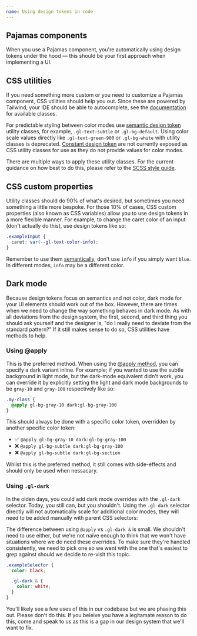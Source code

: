 ```yaml
---
name: Using design tokens in code
---
```


## Pajamas components

When you use a Pajamas component, you're automatically using design tokens under the hood — this should be your first approach when implementing a UI.

## CSS utilities

If you need something more custom or you need to customize a Pajamas component, CSS utilities should help you out. Since these are powered by Tailwind, your IDE should be able to autocomplete, see the [documentation](https://gitlab-org.gitlab.io/frontend/tailwind-documentation) for available classes.

For predictable styling between color modes use [semantic design token](/design-tokens#semantic-design-tokens) utility classes, for example, `.gl-text-subtle` or `.gl-bg-default`.
Using color scale values directly like `.gl-text-green-900` or `.gl-bg-white` with utility classes is deprecated. [Constant design token](/design-tokens#constant-design-tokens) are not currently exposed as CSS utility classes for use as they do not provide values for color modes.

There are multiple ways to apply these utility classes. For the current guidance on how best to do this, please refer to the [SCSS style guide](https://docs.gitlab.com/ee/development/fe_guide/style/scss.html#leveraging-tailwind-css-in-html-and-in-stylesheets).

## CSS custom properties

Utility classes should do 90% of what's desired, but sometimes you need something a little more bespoke. For those 10% of cases, CSS custom properties (also known as CSS variables) allow you to use design tokens in a more flexible manner. For example, to change the caret color of an input (don't actually do this), use design tokens like so:

```css
.exampleInput {
  caret: var(--gl-text-color-info);
}
```

Remember to use them [semantically](/design-tokens#semantic-design-tokens), don't use `info` if you simply want `blue`. In different modes, `info` may be a different color.

## Dark mode

Because design tokens focus on semantics and not color, dark mode for your UI elements should work out of the box. However, there are times when we need to change the way something behaves in dark mode. As with all deviations from the design system, the first, second, and third thing you should ask yourself and the designer is, "do I really need to deviate from the standard pattern?" If it still makes sense to do so, CSS utilities have methods to help.

### Using @apply

This is the preferred method.
When using the [@apply method](#css-apply), you can specify a dark variant inline.
For example; if you wanted to use the subtle background in light mode, but the dark-mode equivalent didn't work,
you can override it by explicitly setting the light and dark mode backgrounds to be `gray-10` and `gray-100` respectively like so:

```css
.my-class {
  @apply gl-bg-gray-10 dark:gl-bg-gray-100
}
```

This should always be done with a specific color token, overridden by another specific color token:

- ✅ `@apply gl-bg-gray-10 dark:gl-bg-gray-100`
- ❌ `@apply gl-bg-subtle dark:gl-bg-gray-100`
- ❌ `@apply gl-bg-subtle dark:gl-bg-section`

Whilst this is the preferred method, it still comes with side-effects and should only be used when nessacary.

### Using `.gl-dark`

In the olden days, you could add dark mode overrides with the `.gl-dark` selector. Today, you still can, but you shouldn't. Using the `.gl-dark` selector directly will not automatically scale for additional color modes, they will need to be added manually with parent CSS selectors:

The difference between using `@apply` vs `.gl-dark &` is small. We shouldn't need to use either, but we're not naïve enough to think that we won't have situations where we do need these overrides. To make sure they're handled consistently, we need to pick one so we went with the one that's easiest to grep against should we decide to re-visit this topic.

```scss
.exampleSelector {
  color: black;

  .gl-dark & {
    color: white;
  }
}
```

You'll likely see a few uses of this in our codebase but we are phasing this out.
Please don't do this.
If you beleive you have a legitamate reason to do this, come and speak to us as this is a gap in our design system that we'll want to fix.
